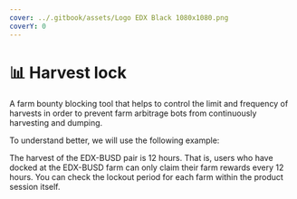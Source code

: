 ```yaml
---
cover: ../.gitbook/assets/Logo EDX Black 1080x1080.png
coverY: 0
---
```


# 📊 Harvest lock

A farm bounty blocking tool that helps to control the limit and frequency of harvests in order to prevent farm arbitrage bots from continuously harvesting and dumping.

To understand better, we will use the following example:

The harvest of the EDX-BUSD pair is 12 hours. That is, users who have docked at the EDX-BUSD farm can only claim their farm rewards every 12 hours. You can check the lockout period for each farm within the product session itself.
